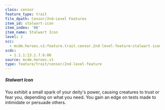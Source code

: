 ```yaml
---
class: censor
feature_type: trait
file_dpath: Censor/2nd-Level Features
item_id: stalwart-icon
item_index: '06'
item_name: Stalwart Icon
level: 2
scc:
  - mcdm.heroes.v1:feature.trait.censor.2nd-level-feature:stalwart-icon
scdc:
  - 1.1.1:13.1.7.6:06
source: mcdm.heroes.v1
type: feature/trait/censor/2nd-level-feature
---
```


##### Stalwart Icon

You exhibit a small spark of your deity's power, causing creatures to trust or fear you, depending on what you need. You gain an edge on tests made to intimidate or persuade others.
